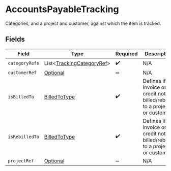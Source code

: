 # AccountsPayableTracking

Categories, and a project and customer, against which the item is tracked.


## Fields

| Field                                                                              | Type                                                                               | Required                                                                           | Description                                                                        |
| ---------------------------------------------------------------------------------- | ---------------------------------------------------------------------------------- | ---------------------------------------------------------------------------------- | ---------------------------------------------------------------------------------- |
| `categoryRefs`                                                                     | List<[TrackingCategoryRef](../../models/shared/TrackingCategoryRef.md)>            | :heavy_check_mark:                                                                 | N/A                                                                                |
| `customerRef`                                                                      | [Optional<AccountingCustomerRef>](../../models/shared/AccountingCustomerRef.md)    | :heavy_minus_sign:                                                                 | N/A                                                                                |
| `isBilledTo`                                                                       | [BilledToType](../../models/shared/BilledToType.md)                                | :heavy_check_mark:                                                                 | Defines if the invoice or credit note is billed/rebilled to a project or customer. |
| `isRebilledTo`                                                                     | [BilledToType](../../models/shared/BilledToType.md)                                | :heavy_check_mark:                                                                 | Defines if the invoice or credit note is billed/rebilled to a project or customer. |
| `projectRef`                                                                       | [Optional<ProjectRef>](../../models/shared/ProjectRef.md)                          | :heavy_minus_sign:                                                                 | N/A                                                                                |